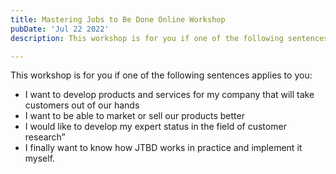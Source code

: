 ```yaml
---
title: Mastering Jobs to Be Done Online Workshop
pubDate: 'Jul 22 2022'
description: This workshop is for you if one of the following sentences applies to you. I want to develop products and services for my company

---
```


This workshop is for you if one of the following sentences applies to you:

* I want to develop products and services for my company that will take customers out of our hands
* I want to be able to market or sell our products better
* I would like to develop my expert status in the field of customer research”
* I finally want to know how JTBD works in practice and implement it myself.
